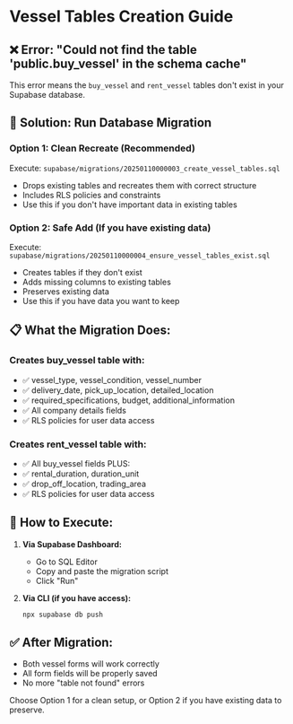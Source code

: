 # Vessel Tables Creation Guide

## ❌ Error: "Could not find the table 'public.buy_vessel' in the schema cache"

This error means the `buy_vessel` and `rent_vessel` tables don't exist in your Supabase database.

## 🚀 Solution: Run Database Migration

### Option 1: Clean Recreate (Recommended)
Execute: `supabase/migrations/20250110000003_create_vessel_tables.sql`
- Drops existing tables and recreates them with correct structure
- Includes RLS policies and constraints
- Use this if you don't have important data in existing tables

### Option 2: Safe Add (If you have existing data)
Execute: `supabase/migrations/20250110000004_ensure_vessel_tables_exist.sql`
- Creates tables if they don't exist
- Adds missing columns to existing tables
- Preserves existing data
- Use this if you have data you want to keep

## 📋 What the Migration Does:

### Creates buy_vessel table with:
- ✅ vessel_type, vessel_condition, vessel_number
- ✅ delivery_date, pick_up_location, detailed_location
- ✅ required_specifications, budget, additional_information
- ✅ All company details fields
- ✅ RLS policies for user data access

### Creates rent_vessel table with:
- ✅ All buy_vessel fields PLUS:
- ✅ rental_duration, duration_unit
- ✅ drop_off_location, trading_area
- ✅ RLS policies for user data access

## 🔧 How to Execute:

1. **Via Supabase Dashboard:**
   - Go to SQL Editor
   - Copy and paste the migration script
   - Click "Run"

2. **Via CLI (if you have access):**
   ```bash
   npx supabase db push
   ```

## ✅ After Migration:
- Both vessel forms will work correctly
- All form fields will be properly saved
- No more "table not found" errors

Choose Option 1 for a clean setup, or Option 2 if you have existing data to preserve.
